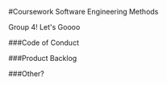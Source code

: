 #Coursework Software Engineering Methods

Group 4! Let's Goooo

###Code of Conduct


###Product Backlog

###Other?
